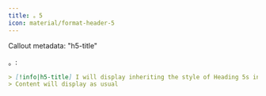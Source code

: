 ```yaml
---
title: 。5
icon: material/format-header-5
---
```


Callout metadata: "h5-title"

。:

```md
> [!info|h5-title] I will display inheriting the style of Heading 5s in this theme
> Content will display as usual
```

